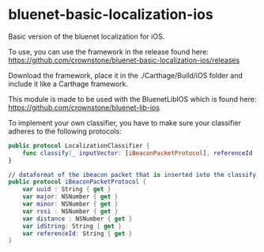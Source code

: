 # bluenet-basic-localization-ios
Basic version of the bluenet localization for iOS.

To use, you can use the framework in the release found here:
https://github.com/crownstone/bluenet-basic-localization-ios/releases

Download the framework, place it in the ./Carthage/Build/iOS folder and include it like a Carthage framework.

This module is made to be used with the BluenetLibIOS which is found here:
https://github.com/crownstone/bluenet-lib-ios

To implement your own classifier, you have to make sure your classifier adheres to the following protocols:

```swift
public protocol LocalizationClassifier {
    func classify(_ inputVector: [iBeaconPacketProtocol], referenceId : String?) -> String?
}

// dataformat of the ibeacon packet that is inserted into the classify method
public protocol iBeaconPacketProtocol {
    var uuid : String { get }
    var major: NSNumber { get }
    var minor: NSNumber { get }
    var rssi : NSNumber { get }
    var distance : NSNumber { get }
    var idString: String { get }
    var referenceId: String { get }
}
```
